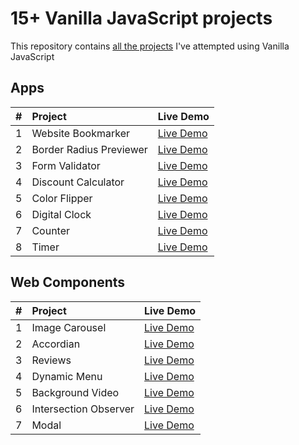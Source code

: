 # 15+ Vanilla JavaScript projects
This repository contains [all the projects](https://vaishnav-sh.github.io/Javascript-mini-projects/) I've attempted using Vanilla JavaScript

## Apps
| # | Project     | Live Demo                |
| :-------- | :------- | :------------------------- |
| 1 | Website Bookmarker | [Live Demo](https://vaishnav-sh.github.io/Javascript-mini-projects/website%20bookmarker/index.html) |
| 2 | Border Radius Previewer | [Live Demo](https://vaishnav-sh.github.io/Javascript-mini-projects/website%20bookmarker/index.html) |
| 3 | Form Validator | [Live Demo](https://vaishnav-sh.github.io/Javascript-mini-projects/Form%20validator/index.html) |
| 4 | Discount Calculator | [Live Demo](https://vaishnav-sh.github.io/Javascript-mini-projects/Counter/index.html) |
| 5 | Color Flipper | [Live Demo](https://vaishnav-sh.github.io/Javascript-mini-projects/Color%20Flipper/index.html) |
| 6 | Digital Clock | [Live Demo](https://vaishnav-sh.github.io/Javascript-mini-projects/digital%20clock/index.html) |
| 7 | Counter | [Live Demo](https://vaishnav-sh.github.io/Javascript-mini-projects/Counter/index.html) |
| 8 | Timer | [Live Demo](https://vaishnav-sh.github.io/Javascript-mini-projects/timer/index.html) |

## Web Components
| # | Project     | Live Demo                |
| :-------- | :------- | :------------------------- |
| 1 | Image Carousel | [Live Demo](https://vaishnav-sh.github.io/Javascript-mini-projects/carousel/index.html) |
| 2 | Accordian | [Live Demo](https://vaishnav-sh.github.io/Javascript-mini-projects/accordian/index.html) |
| 3 | Reviews | [Live Demo](https://vaishnav-sh.github.io/Javascript-mini-projects/Reviews/index.html) |
| 4 | Dynamic Menu | [Live Demo](https://vaishnav-sh.github.io/Javascript-mini-projects/dynamic%20menu/index.html) |
| 5 | Background Video | [Live Demo](https://vaishnav-sh.github.io/Javascript-mini-projects/bgvideo/index.html) |
| 6 | Intersection Observer | [Live Demo](https://vaishnav-sh.github.io/Javascript-mini-projects/intersection%20observer/index.html) |
| 7 | Modal | [Live Demo](https://vaishnav-sh.github.io/Javascript-mini-projects/modal/index.html) |
